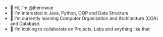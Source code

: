- 👋 Hi, I’m @jhenriwue
- 👀 I’m interested in Java, Python, OOP and Data Structure
- 🌱 I’m currently learning Computer Organization and Architecture (COA) and Database.
- 💞️ I’m looking to collaborate on Projects, Labs and anything like that

<!---
jhenriwue/jhenriwue is a ✨ special ✨ repository because its `README.md` (this file) appears on your GitHub profile.
You can click the Preview link to take a look at your changes.
--->
